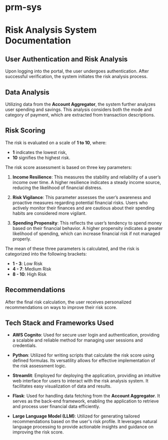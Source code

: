# prm-sys

# Risk Analysis System Documentation

## User Authentication and Risk Analysis

Upon logging into the portal, the user undergoes authentication. After successful verification, the system initiates the risk analysis process.

## Data Analysis

Utilizing data from the **Account Aggregator**, the system further analyzes user spending and savings. This analysis considers both the mode and category of payment, which are extracted from transaction descriptions.

## Risk Scoring

The risk is evaluated on a scale of **1 to 10**, where:
- **1** indicates the lowest risk,
- **10** signifies the highest risk.

The risk score assessment is based on three key parameters:

1. **Income Resilience**: This measures the stability and reliability of a user’s income over time. A higher resilience indicates a steady income source, reducing the likelihood of financial distress.

2. **Risk Vigilance**: This parameter assesses the user’s awareness and proactive measures regarding potential financial risks. Users who actively monitor their finances and are cautious about their spending habits are considered more vigilant.

3. **Spending Propensity**: This reflects the user’s tendency to spend money based on their financial behavior. A higher propensity indicates a greater likelihood of spending, which can increase financial risk if not managed properly.

The mean of these three parameters is calculated, and the risk is categorized into the following brackets:
- **1 - 3**: Low Risk
- **4 - 7**: Medium Risk
- **8 - 10**: High Risk

## Recommendations

After the final risk calculation, the user receives personalized recommendations on ways to improve their risk score.

## Tech Stack and Frameworks Used

- **AWS Cognito**: Used for secure user login and authentication, providing a scalable and reliable method for managing user sessions and credentials.

- **Python**: Utilized for writing scripts that calculate the risk score using defined formulas. Its versatility allows for effective implementation of the risk assessment logic.

- **Streamlit**: Employed for deploying the application, providing an intuitive web interface for users to interact with the risk analysis system. It facilitates easy visualization of data and results.

- **Flask**: Used for handling data fetching from the **Account Aggregator**. It serves as the back-end framework, enabling the application to retrieve and process user financial data efficiently.

- **Large Language Model (LLM)**: Utilized for generating tailored recommendations based on the user's risk profile. It leverages natural language processing to provide actionable insights and guidance on improving the risk score.
